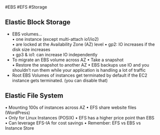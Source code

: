#EBS #EFS #Storage 

## Elastic Block Storage

- EBS volumes...  
    • one instance (except multi-attach io1/io2)  
    • are locked at the Availability Zone (AZ) level • gp2: IO increases if the disk size increases  
    • gp3 & io1: can increase IO independently
- To migrate an EBS volume across AZ • Take a snapshot  
    • Restore the snapshot to another AZ
    • EBS backups use IO and you shouldn’t run them while your application is handling a lot of traffic
- Root EBS Volumes of instances get terminated by default if the EC2 instance gets terminated. (you can disable that)

## Elastic File System

• Mounting 100s of instances across AZ • EFS share website files (WordPress)  
• Only for Linux Instances (POSIX)
• EFS has a higher price point than EBS • Can leverage EFS-IA for cost savings
• Remember: EFS vs EBS vs Instance Store